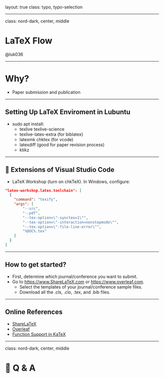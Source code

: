 layout: true
class: typo, typo-selection

---

class: nord-dark, center, middle

# LaTeX Flow

@luk036

---

# Why?

- Paper submission and publication

---

## Setting Up LaTeX Enviroment in Lubuntu

- sudo apt install:
  - texlive texlive-science
  - texlive-latex-extra (for biblatex)
  - latexmk chktex (for vcode)
  - latexdiff (good for paper revision process)
  - ktikz

---

## 🧩 Extensions of Visual Studio Code

- LaTeX Workshop (turn on chkTeX). In Windows, configure:

```json
"latex-workshop.latex.toolchain": [
  {
    "command": "texify",
    "args": [
        "--src",
        "--pdf",
        "--tex-option=\"-synctex=1\"",
        "--tex-option=\"-interaction=nonstopmode\"",
        "--tex-option=\"-file-line-error\"",
        "%DOC%.tex"
    ]
  }
]
```

---

## How to get started?

- First, determine which journal/conference you want to submit.
- Go to <https://www.ShareLaTeX.com> or <https://www.overleaf.com>.
  - Select the templates of your journal/conference sample files.
  - Download all the .cls, .clo, .tex, and .bib files.

---

## Online References

- [ShareLaTeX](https://www.sharelatex.com)
- [Overleaf](https://www.overleaf.com)
- [Function Support in KaTeX](https://khan.github.io/KaTeX/function-support.html)

---

class: nord-dark, center, middle

# 🙋 Q & A
